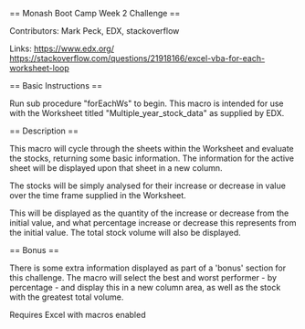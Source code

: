 == Monash Boot Camp Week 2 Challenge ==

Contributors: Mark Peck, EDX, stackoverflow

Links:
https://www.edx.org/
https://stackoverflow.com/questions/21918166/excel-vba-for-each-worksheet-loop


== Basic Instructions ==

Run sub procedure "forEachWs" to begin.
This macro is intended for use with the Worksheet titled "Multiple_year_stock_data" as supplied by EDX.


== Description ==

This macro will cycle through the sheets within the Worksheet and evaluate the stocks, returning some basic information.
The information for the active sheet will be displayed upon that sheet in a new column.

The stocks will be simply analysed for their increase or decrease in value over the time frame supplied in the Worksheet.

This will be displayed as the quantity of the increase or decrease from the initial value, and what percentage increase or decrease this represents from the initial value.
The total stock volume will also be displayed.


== Bonus ==

There is some extra information displayed as part of a 'bonus' section for this challenge.
The macro will select the best and worst performer - by percentage - and display this in a new column area, as well as the stock with the greatest total volume.



Requires Excel with macros enabled
